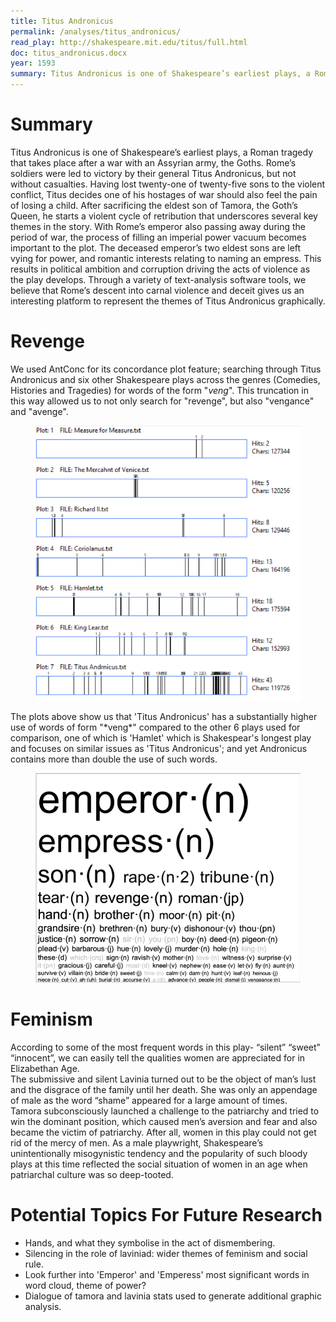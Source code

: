 ```yaml
---
title: Titus Andronicus
permalink: /analyses/titus_andronicus/
read_play: http://shakespeare.mit.edu/titus/full.html
doc: titus_andronicus.docx
year: 1593
summary: Titus Andronicus is one of Shakespeare’s earliest plays, a Roman tragedy that takes place after a war with an Assyrian army, the Goths. Rome’s soldiers were led to victory by their general Titus Andronicus, but not without casualties. Having lost twenty-one of twenty-five sons to the violent conflict, Titus decides one of his hostages of war should also feel the pain of losing a child.
---
```


# Summary
Titus Andronicus is one of Shakespeare’s earliest plays, a Roman tragedy that takes place after a war with an Assyrian army, the Goths. Rome’s soldiers were led to victory by their general Titus Andronicus, but not without casualties. Having lost twenty-one of twenty-five sons to the violent conflict, Titus decides one of his hostages of war should also feel the pain of losing a child.  After sacrificing the eldest son of Tamora, the Goth’s Queen, he starts a violent cycle of retribution that underscores several key themes in the story.  With Rome’s emperor also passing away during the period of war, the process of filling an imperial power vacuum becomes important to the plot.  The deceased emperor’s two eldest sons are left vying for power, and romantic interests relating to naming an empress.  This results in political ambition and corruption driving the acts of violence as the play develops.  Through a variety of text-analysis software tools, we believe that Rome’s descent into carnal violence and deceit gives us an interesting platform to represent the themes of Titus Andronicus graphically. 

# Revenge
We used AntConc for its concordance plot feature; searching through Titus Andronicus and six other Shakespeare plays across the genres (Comedies, Histories and Tragedies) for words of the form "*veng*". This truncation in this way allowed us to not only search for "revenge", but also "vengance" and "avenge".
<figure>
  <img src="Plots page.jpg" alt="Concordenance Plots"/>
</figure>
The plots above show us that 'Titus Andronicus' has a substantially higher use of words of form "*veng*" compared to the other 6 plays used for comparison, one of which is 'Hamlet' which is Shakespear's longest play and focuses on similar issues as 'Titus Andronicus'; and yet Andronicus contains more than double the use of such words.

<figure>
  <img src="Word Cloud.png" alt="Word Cloud"/>
</figure>

# Feminism
According to some of the most frequent words in this play- “silent” “sweet” “innocent”, we can easily tell the qualities women are appreciated for in Elizabethan Age.  
The submissive and silent Lavinia turned out to be the object of man’s lust and the disgrace of the family until her death. She was only an appendage of male as the word “shame” appeared for a large amount of times.  
Tamora subconsciously launched a challenge to the patriarchy and tried to win the dominant position, which caused men’s aversion and fear and also became the victim of patriarchy. 
After all, women in this play could not get rid of the mercy of men. As a male playwright, Shakespeare’s unintentionally misogynistic tendency and the popularity of such bloody plays at this time reflected the social situation of women in an age when patriarchal culture was so deep-tooted. 

# Potential Topics For Future Research
<ul>
  <li>Hands, and what they symbolise in the act of dismembering.</li>
  <li>Silencing in the role of laviniad: wider themes of feminism and social rule.</li>
  <li>Look further into 'Emperor' and 'Emperess' most significant words in word cloud, theme of power? </li>
  <li>Dialogue of tamora and lavinia stats used to generate additional graphic analysis.</li>
</ul>
